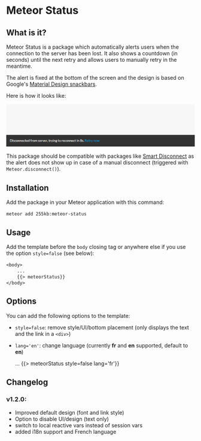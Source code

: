 # Meteor Status

## What is it?
Meteor Status is a package which automatically alerts users when the connection to the server has been lost.
It also shows a countdown (in seconds) until the next retry and allows users to manually retry in the meantime.

The alert is fixed at the bottom of the screen and the design is based on Google's [Material Design snackbars](http://www.google.com/design/spec/components/snackbars-toasts.html).

Here is how it looks like:

![Meteor Status screenshot](docs/screenshot.png)

This package should be compatible with packages like [Smart Disconnect](https://github.com/mixmaxhq/meteor-smart-disconnect) as the alert does not show up in case of a manual disconnect (triggered with `Meteor.disconnect()`).

## Installation

Add the package in your Meteor application with this command:

```
meteor add 255kb:meteor-status
```

## Usage

Add the template before the `body` closing tag or anywhere else if you use the option `style=false` (see below):

    <body>
        ...
        {{> meteorStatus}}
    </body>


## Options

You can add the following options to the template: 

- `style=false`: remove style/UI/bottom placement (only displays the text and the link in a `<div>`)
- `lang='en'`: change language (currently **fr** and **en** supported, default to **en**)


    <body>
        ...
        {{> meteorStatus style=false lang='fr'}}
    </body>


## Changelog

### v1.2.0:
- Improved default design (font and link style)
- Option to disable UI/design (text only) 
- switch to local reactive vars instead of session vars
- added i18n support and French language